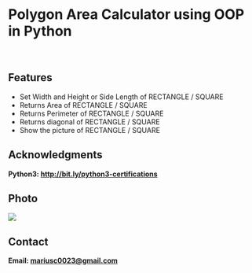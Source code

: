 <h1>Polygon Area Calculator using OOP in Python</h1>
<br>
<h2>Features</h2>
<ul>
    <li> Set Width and Height or Side Length of RECTANGLE / SQUARE</li>
    <li>Returns Area of RECTANGLE / SQUARE </li>
    <li>Returns Perimeter of RECTANGLE / SQUARE</li>
    <li>Returns diagonal of RECTANGLE / SQUARE</li>
    <li>Show the picture of RECTANGLE / SQUARE</li>
    
</ul>


<h2>Acknowledgments</h2>

<b> Python3: http://bit.ly/python3-certifications <b>
<br>

<h2>Photo</h2>
<img src="image.png">
<br>

<h2>Contact</h2>

<b> Email: mariusc0023@gmail.com </b>
